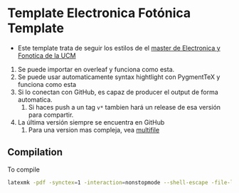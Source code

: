 # Template Electronica Fotónica Template

- Este template trata de seguir los estilos de el [master de Electronica y Fonotica de la UCM](https://www.ucm.es/master-electronicayfotonica/trabajos-de-fin-de-master)


1. Se puede importar en overleaf y funciona como esta.
2. Se puede usar automaticamente syntax hightlight con PygmentTeX y funciona como esta
3. Si lo conectan con GitHub, es capaz de producer el output de forma automatica.
   1. Si haces push a un tag `v*` tambien hará un release de esa versión para compartir.
4. La última versión siempre se encuentra en GitHub
   1. Para una version mas compleja, vea [multifile](https://www.github.com/alexrecuenco/ucm-electronicafotonica-template/tree/multifile)

## Compilation

To compile

```bash
latexmk -pdf -synctex=1 -interaction=nonstopmode --shell-escape -file-line-error -halt-on-error -cd thesis/thesis.tex
```
